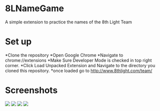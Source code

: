 # 8LNameGame
A simple extension to practice the names of the 8th Light Team

# Set up
*Clone the repository
*Open Google Chrome
*Navigate to chrome://extensions
*Make Sure Developer Mode is checked in top right corner.
*Click Load Unpacked Extension and Navigate to the directory you cloned this repository.
*once loaded go to http://www.8thlight.com/team/

# Screenshots
<img src="https://i.gyazo.com/38fc315651544d3fd2dac40a5cd5290a.jpg">
<img src="https://i.gyazo.com/b298a299b21fcf3edb37c5dbed09219b.gif">
<img src="https://i.gyazo.com/ca3b1bf69e636d1f3d57a3bbb6d9730d.gif">
<img src="https://i.gyazo.com/83bd01c80e20d150440fb51f4b4b1003.gif">

